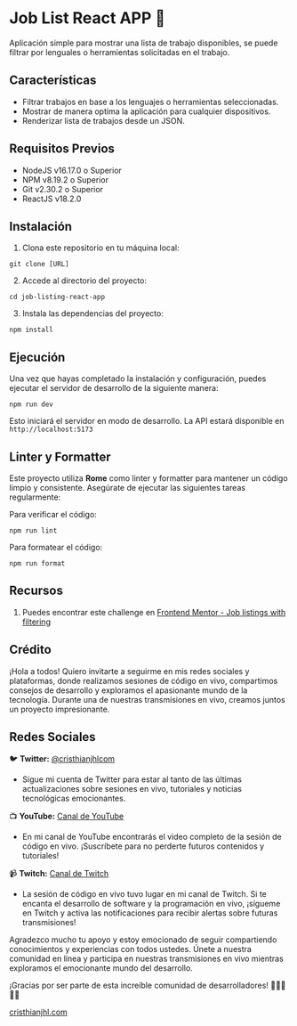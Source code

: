 # Job List React APP 📃

Aplicación simple para mostrar una lista de trabajo disponibles, se puede filtrar por lenguales o herramientas solicitadas en el trabajo.

## Características

- Filtrar trabajos en base a los lenguajes o herramientas seleccionadas.
- Mostrar de manera optima la aplicación para cualquier dispositivos.
- Renderizar lista de trabajos desde un JSON.

## Requisitos Previos

- NodeJS v16.17.0 o Superior
- NPM v8.19.2 o Superior
- Git v2.30.2 o Superior
- ReactJS v18.2.0

## Instalación

1. Clona este repositorio en tu máquina local:

```git clone [URL]```

2. Accede al directorio del proyecto:

```cd job-listing-react-app```

3. Instala las dependencias del proyecto:

```npm install```


## Ejecución

Una vez que hayas completado la instalación y configuración, puedes ejecutar el servidor de desarrollo de la siguiente manera:

```npm run dev```

Esto iniciará el servidor en modo de desarrollo. La API estará disponible en ```http://localhost:5173```

## Linter y Formatter

Este proyecto utiliza __Rome__ como linter y formatter para mantener un código limpio y consistente. Asegúrate de ejecutar las siguientes tareas regularmente:

Para verificar el código:

```npm run lint```

Para formatear el código:

```npm run format```

## Recursos

1. Puedes encontrar este challenge en [Frontend Mentor - Job listings with filtering](https://www.frontendmentor.io/challenges/job-listings-with-filtering-ivstIPCt)

## Crédito

¡Hola a todos! Quiero invitarte a seguirme en mis redes sociales y plataformas, donde realizamos sesiones de código en vivo, compartimos consejos de desarrollo y exploramos el apasionante mundo de la tecnología. Durante una de nuestras transmisiones en vivo, creamos juntos un proyecto impresionante.

## Redes Sociales

🐦 **Twitter:** [@cristhianjhlcom](https://twitter.com/cristhianjhlcom)
- Sigue mi cuenta de Twitter para estar al tanto de las últimas actualizaciones sobre sesiones en vivo, tutoriales y noticias tecnológicas emocionantes.

📺 **YouTube:** [Canal de YouTube](https://youtube.com/@cristhianjhlcom)
- En mi canal de YouTube encontrarás el video completo de la sesión de código en vivo. ¡Suscríbete para no perderte futuros contenidos y tutoriales!

📹 **Twitch:** [Canal de Twitch](https://twitch.tv/cristhianjhlcom)
- La sesión de código en vivo tuvo lugar en mi canal de Twitch. Si te encanta el desarrollo de software y la programación en vivo, ¡sígueme en Twitch y activa las notificaciones para recibir alertas sobre futuras transmisiones!

Agradezco mucho tu apoyo y estoy emocionado de seguir compartiendo conocimientos y experiencias con todos ustedes. Únete a nuestra comunidad en línea y participa en nuestras transmisiones en vivo mientras exploramos el emocionante mundo del desarrollo.

¡Gracias por ser parte de esta increíble comunidad de desarrolladores! 🚀👨‍💻👩‍💻

[cristhianjhl.com](https://cristhianjhl.com/)
